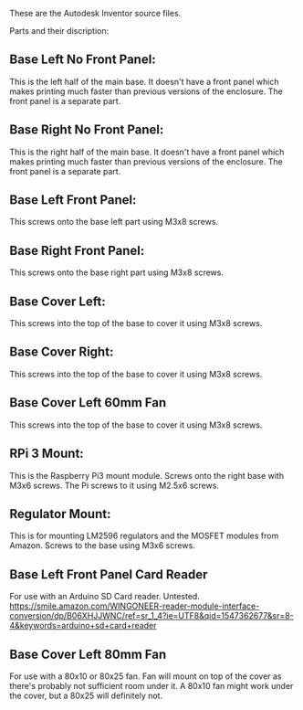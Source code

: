 These are the Autodesk Inventor source files.

Parts and their discription:

## Base Left No Front Panel:
This is the left half of the main base. It doesn't have a front panel which makes printing much faster than previous versions of the enclosure.  The front panel is a separate part.

## Base Right No Front Panel:
This is the right half of the main base. It doesn't have a front panel which makes printing much faster than previous versions of the enclosure.  The front panel is a separate part.

## Base Left Front Panel:
This screws onto the base left part using M3x8 screws.  

## Base Right Front Panel:
This screws onto the base right part using M3x8 screws.  

## Base Cover Left:
This screws into the top of the base to cover it using M3x8 screws.

## Base Cover Right:
This screws into the top of the base to cover it using M3x8 screws.

## Base Cover Left 60mm Fan
This screws into the top of the base to cover it using M3x8 screws.

## RPi 3 Mount:
This is the Raspberry Pi3 mount module.  Screws onto the right base with M3x6 screws.  The Pi screws to it using M2.5x6 screws.

## Regulator Mount: 
This is for mounting LM2596 regulators and the MOSFET modules from Amazon.  Screws to the base using M3x6 screws.

## Base Left Front Panel Card Reader
For use with an Arduino SD Card reader.  Untested.
https://smile.amazon.com/WINGONEER-reader-module-interface-conversion/dp/B06XHJJWNC/ref=sr_1_4?ie=UTF8&qid=1547362677&sr=8-4&keywords=arduino+sd+card+reader

## Base Cover Left 80mm Fan
For use with a 80x10 or 80x25 fan.  Fan will mount on top of the cover as there's probably not sufficient room under it.  A 80x10 fan might work under the cover, but a 80x25 will definitely not.
